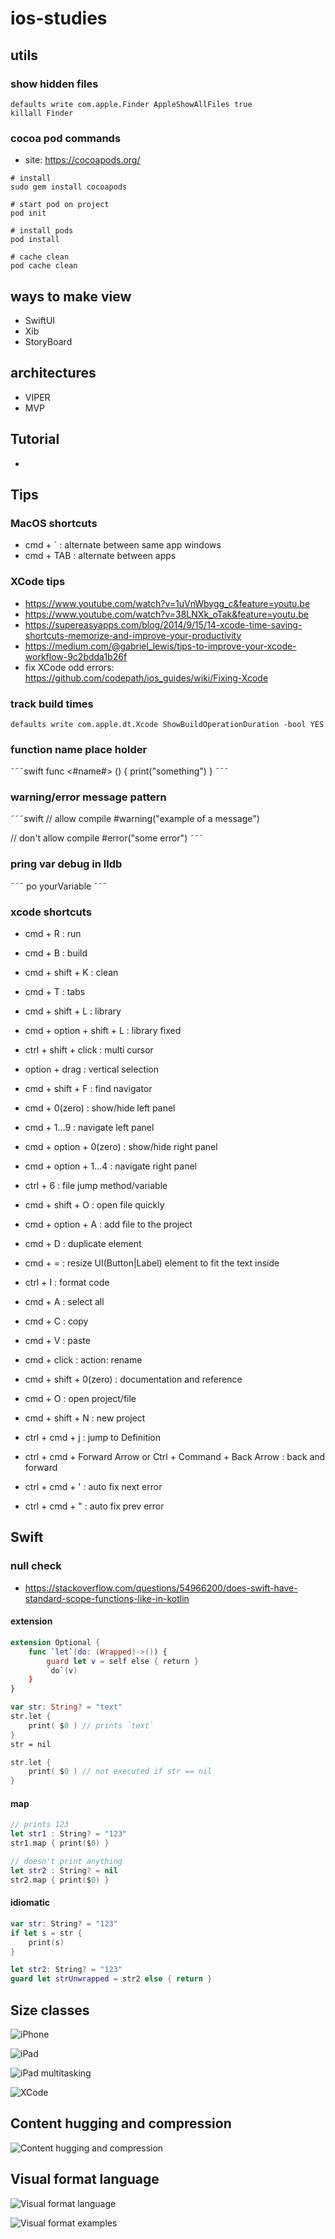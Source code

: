 # ios-studies

## utils

### show hidden files
```shell script
defaults write com.apple.Finder AppleShowAllFiles true
killall Finder
```

### cocoa pod commands
- site: https://cocoapods.org/
```
# install
sudo gem install cocoapods

# start pod on project
pod init

# install pods
pod install

# cache clean
pod cache clean
```
## ways to make view
- SwiftUI
- Xib
- StoryBoard

## architectures
- VIPER
- MVP

## Tutorial
- 

## Tips

### MacOS shortcuts
- cmd + ` : alternate between same app windows
- cmd + TAB : alternate between apps

### XCode tips
- https://www.youtube.com/watch?v=1uVnWbygg_c&feature=youtu.be
- https://www.youtube.com/watch?v=38LNXk_oTak&feature=youtu.be
- https://supereasyapps.com/blog/2014/9/15/14-xcode-time-saving-shortcuts-memorize-and-improve-your-productivity
- https://medium.com/@gabriel_lewis/tips-to-improve-your-xcode-workflow-9c2bdda1b26f
- fix XCode odd errors: https://github.com/codepath/ios_guides/wiki/Fixing-Xcode

### track build times
```
defaults write com.apple.dt.Xcode ShowBuildOperationDuration -bool YES
```

### function name place holder
˜˜˜swift
func <#name#> () {
    print("something")
}
˜˜˜

### warning/error message pattern
˜˜˜swift
// allow compile
#warning("example of a message")

// don't allow compile
#error("some error")
˜˜˜

### pring var debug in lldb
˜˜˜
po yourVariable
˜˜˜

### xcode shortcuts
- cmd + R : run
- cmd + B : build
- cmd + shift + K : clean

- cmd + T : tabs

- cmd + shift + L : library
- cmd + option + shift + L : library fixed

- ctrl + shift + click : multi cursor
- option + drag : vertical selection

- cmd + shift + F : find navigator

- cmd + 0(zero) : show/hide left panel
- cmd + 1...9 : navigate left panel

- cmd + option + 0(zero) : show/hide right panel
- cmd + option + 1...4 : navigate right panel

- ctrl + 6 : file jump method/variable

- cmd + shift + O : open file quickly

- cmd + option + A : add file to the project

- cmd + D : duplicate element
- cmd + = : resize UI(Button|Label) element to fit the text inside

- ctrl + I : format code
- cmd + A : select all
- cmd + C : copy
- cmd + V : paste

- cmd + click : action: rename

- cmd + shift + 0(zero) : documentation and reference

- cmd + O : open project/file

- cmd + shift + N : new project

- ctrl + cmd + j : jump to Definition
- ctrl + cmd + Forward Arrow or Ctrl + Command + Back Arrow : back and forward
- ctrl + cmd + ' : auto fix next error
- ctrl + cmd + " : auto fix prev error

## Swift

### null check
- https://stackoverflow.com/questions/54966200/does-swift-have-standard-scope-functions-like-in-kotlin

#### extension
```swift
extension Optional {
    func `let`(do: (Wrapped)->()) {
        guard let v = self else { return }
        `do`(v)
    }
}

var str: String? = "text"
str.let {
    print( $0 ) // prints `text`
}
str = nil

str.let {
    print( $0 ) // not executed if str == nil
}
```

#### map
```swift
// prints 123
let str1 : String? = "123"
str1.map { print($0) }

// doesn't print anything
let str2 : String? = nil
str2.map { print($0) }
```

#### idiomatic
```swift
var str: String? = "123"
if let s = str { 
    print(s) 
}

let str2: String? = "123"
guard let strUnwrapped = str2 else { return }
```

## Size classes

![iPhone](./img/size-classes-iphone.png)

![iPad](./img/size-classes-ipad.png)

![iPad multitasking](./img/size-classes-ipad-multitasking.png)

![XCode](./img/size-classes-xcode.png)


## Content hugging and compression

![Content hugging and compression](./img/content-hugging-and-compression.png)


## Visual format language

![Visual format language](./img/visual-format-language-concepts.png)

![Visual format examples](./img/visual-format-language-examples.png)
